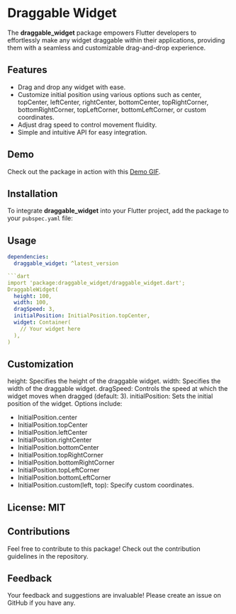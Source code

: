 # Draggable Widget

The **draggable_widget** package empowers Flutter developers to effortlessly make any widget draggable within their applications, providing them with a seamless and customizable drag-and-drop experience.

## Features
- Drag and drop any widget with ease.
- Customize initial position using various options such as center, topCenter, leftCenter, rightCenter, bottomCenter, topRightCorner, bottomRightCorner, topLeftCorner, bottomLeftCorner, or custom coordinates.
- Adjust drag speed to control movement fluidity.
- Simple and intuitive API for easy integration.

## Demo
Check out the package in action with this [Demo GIF](link/to/video/on/YouTube).

## Installation
To integrate **draggable_widget** into your Flutter project, add the package to your `pubspec.yaml` file:

## Usage
```yaml
dependencies:
  draggable_widget: ^latest_version

```dart
import 'package:draggable_widget/draggable_widget.dart';
DraggableWidget(
  height: 100,
  width: 100,
  dragSpeed: 3,
  initialPosition: InitialPosition.topCenter,
  widget: Container(
    // Your widget here
  ),
)
```
## Customization
height: Specifies the height of the draggable widget.
width: Specifies the width of the draggable widget.
dragSpeed: Controls the speed at which the widget moves when dragged (default: 3).
initialPosition: Sets the initial position of the widget. Options include:
- InitialPosition.center
- InitialPosition.topCenter
- InitialPosition.leftCenter
- InitialPosition.rightCenter
- InitialPosition.bottomCenter
- InitialPosition.topRightCorner
- InitialPosition.bottomRightCorner
- InitialPosition.topLeftCorner
- InitialPosition.bottomLeftCorner
- InitialPosition.custom(left, top): Specify custom coordinates.


## License: MIT

## Contributions
Feel free to contribute to this package! Check out the contribution guidelines in the repository.

## Feedback
Your feedback and suggestions are invaluable! Please create an issue on GitHub if you have any.

